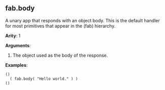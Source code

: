 fab.body
--------

A unary app that responds with an object body. This is the default handler for most primitives that appear in the (fab) hierarchy.

**Arity**: 1

**Arguments**:

1. The object used as the body of the response. 

**Examples**:

    ()
      ( fab.body( "Hello world." ) )
    ()